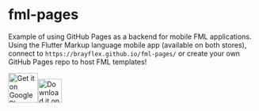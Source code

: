 # fml-pages
Example of using GitHub Pages as a backend for mobile FML applications. Using the Flutter Markup language mobile app (available on both stores), connect to `https://brayflex.github.io/fml-pages/` or create your own GitHub Pages repo to host FML templates!

[<img src="https://play.google.com/intl/en_us/badges/images/generic/en-play-badge.png"
     alt="Get it on Google Play"
     height="60">](https://play.google.com/store/apps/details?id=co.appdaddy.fml&hl=en_CA&gl=US)[<img src="https://developer.apple.com/assets/elements/badges/download-on-the-app-store.svg"
     alt="Download it on the App Store"
     height="48">](https://apps.apple.com/gb/app/flutter-markup-language/id1629916140)
